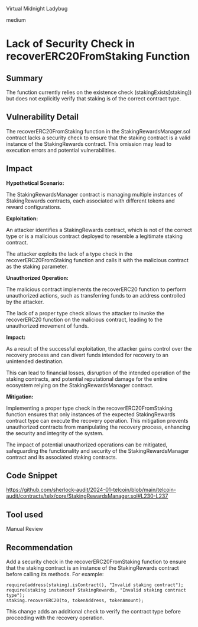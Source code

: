 Virtual Midnight Ladybug

medium

# Lack of Security Check in recoverERC20FromStaking Function

## Summary
The function currently relies on the existence check (stakingExists[staking]) but does not explicitly verify that staking is of the correct contract type.
## Vulnerability Detail
The recoverERC20FromStaking function in the StakingRewardsManager.sol contract lacks a security check to ensure that the staking contract is a valid instance of the StakingRewards contract. This omission may lead to execution errors and potential vulnerabilities.

## Impact
**Hypothetical Scenario:**

The StakingRewardsManager contract is managing multiple instances of StakingRewards contracts, each associated with different tokens and reward configurations.

**Exploitation:**

An attacker identifies a StakingRewards contract, which is not of the correct type or is a malicious contract deployed to resemble a legitimate staking contract.

The attacker exploits the lack of a type check in the recoverERC20FromStaking function and calls it with the malicious contract as the staking parameter.

**Unauthorized Operation:**

The malicious contract implements the recoverERC20 function to perform unauthorized actions, such as transferring funds to an address controlled by the attacker.

The lack of a proper type check allows the attacker to invoke the recoverERC20 function on the malicious contract, leading to the unauthorized movement of funds.

**Impact:**

As a result of the successful exploitation, the attacker gains control over the recovery process and can divert funds intended for recovery to an unintended destination.

This can lead to financial losses, disruption of the intended operation of the staking contracts, and potential reputational damage for the entire ecosystem relying on the StakingRewardsManager contract.

**Mitigation:**

Implementing a proper type check in the recoverERC20FromStaking function ensures that only instances of the expected StakingRewards contract type can execute the recovery operation. This mitigation prevents unauthorized contracts from manipulating the recovery process, enhancing the security and integrity of the system.

The impact of potential unauthorized operations can be mitigated, safeguarding the functionality and security of the StakingRewardsManager contract and its associated staking contracts.
## Code Snippet
https://github.com/sherlock-audit/2024-01-telcoin/blob/main/telcoin-audit/contracts/telx/core/StakingRewardsManager.sol#L230-L237
## Tool used

Manual Review

## Recommendation
Add a security check in the recoverERC20FromStaking function to ensure that the staking contract is an instance of the StakingRewards contract before calling its methods. For example:
```solidity
require(address(staking).isContract(), "Invalid staking contract");
require(staking instanceof StakingRewards, "Invalid staking contract type");
staking.recoverERC20(to, tokenAddress, tokenAmount);
```
This change adds an additional check to verify the contract type before proceeding with the recovery operation.

